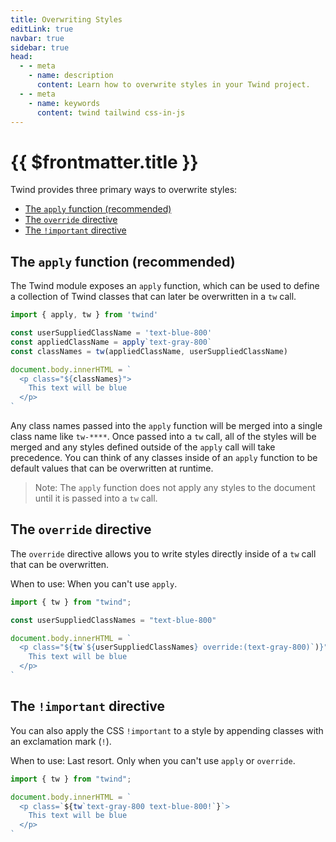 ```yaml
---
title: Overwriting Styles
editLink: true
navbar: true
sidebar: true
head:
  - - meta
    - name: description
      content: Learn how to overwrite styles in your Twind project.
  - - meta
    - name: keywords
      content: twind tailwind css-in-js
---
```


# {{ $frontmatter.title }}

Twind provides three primary ways to overwrite styles:

- [The `apply` function (recommended)](#the-apply-function-recommended)
- [The `override` directive](#the-override-directive)
- [The `!important` directive](#the-important-directive)

## The `apply` function (recommended)

The Twind module exposes an `apply` function, which can be used to define a collection of Twind classes that can later be overwritten in a `tw` call.

```js
import { apply, tw } from 'twind'

const userSuppliedClassName = 'text-blue-800'
const appliedClassName = apply`text-gray-800`
const classNames = tw(appliedClassName, userSuppliedClassName)

document.body.innerHTML = `
  <p class="${classNames}">
    This text will be blue
  </p>
`
```

Any class names passed into the `apply` function will be merged into a single class name like `tw-****`. Once passed into a `tw` call, all of the styles will be merged and any styles defined outside of the `apply` call will take precedence. You can think of any classes inside of an `apply` function to be default values that can be overwritten at runtime.

> Note: The `apply` function does not apply any styles to the document until it is passed into a `tw` call.

## The `override` directive

The `override` directive allows you to write styles directly inside of a `tw` call that can be overwritten.

When to use: When you can't use `apply`.

```js
import { tw } from "twind";

const userSuppliedClassNames = "text-blue-800"

document.body.innerHTML = `
  <p class="${tw`${userSuppliedClassNames} override:(text-gray-800)`)}">
    This text will be blue
  </p>
`
```

## The `!important` directive

You can also apply the CSS `!important` to a style by appending classes with an exclamation mark (`!`).

When to use: Last resort. Only when you can't use `apply` or `override`.

```js
import { tw } from "twind";

document.body.innerHTML = `
  <p class=`${tw`text-gray-800 text-blue-800!`}`>
    This text will be blue
  </p>
`
```
